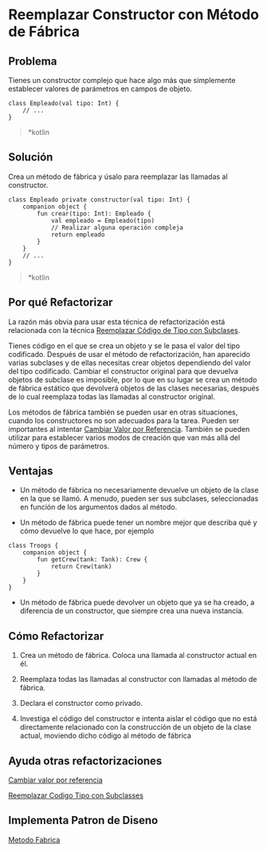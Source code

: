 # Reemplazar Constructor con Método de Fábrica

## Problema

Tienes un constructor complejo que hace algo más que simplemente establecer valores de parámetros en campos de objeto.


```
class Empleado(val tipo: Int) {
    // ...
}

```
>*kotlin

## Solución

Crea un método de fábrica y úsalo para reemplazar las llamadas al constructor.

```
class Empleado private constructor(val tipo: Int) {
    companion object {
        fun crear(tipo: Int): Empleado {
            val empleado = Empleado(tipo)
            // Realizar alguna operación compleja
            return empleado
        }
    }
    // ...
}

```
>*kotlin 


## Por qué Refactorizar

La razón más obvia para usar esta técnica de refactorización está relacionada con la técnica [Reemplazar Código de Tipo con Subclases](../RefactoringPattern/Replace_Type_Code_with_Class.md).

Tienes código en el que se crea un objeto y se le pasa el valor del tipo codificado. Después de usar el método de refactorización, han aparecido varias subclases y de ellas necesitas crear objetos dependiendo del valor del tipo codificado. Cambiar el constructor original para que devuelva objetos de subclase es imposible, por lo que en su lugar se crea un método de fábrica estático que devolverá objetos de las clases necesarias, después de lo cual reemplaza todas las llamadas al constructor original.

Los métodos de fábrica también se pueden usar en otras situaciones, cuando los constructores no son adecuados para la tarea. Pueden ser importantes al intentar [Cambiar Valor por Referencia](../RefactoringPattern/ChangeValueToReference.md). También se pueden utilizar para establecer varios modos de creación que van más allá del número y tipos de parámetros.

## Ventajas

* Un método de fábrica no necesariamente devuelve un objeto de la clase en la que se llamó. A menudo, pueden ser sus subclases, seleccionadas en función de los argumentos dados al método.

* Un método de fábrica puede tener un nombre mejor que describa qué y cómo devuelve lo que hace, por ejemplo 
```
class Troops {
    companion object {
        fun getCrew(tank: Tank): Crew {
            return Crew(tank)
        }
    }
}
```


* Un método de fábrica puede devolver un objeto que ya se ha creado, a diferencia de un constructor, que siempre crea una nueva instancia.

## Cómo Refactorizar

1. Crea un método de fábrica. Coloca una llamada al constructor actual en él.

2. Reemplaza todas las llamadas al constructor con llamadas al método de fábrica.

3. Declara el constructor como privado.

4. Investiga el código del constructor e intenta aislar el código que no está directamente relacionado con la construcción de un objeto de la clase actual, moviendo dicho código al método de fábrica

## Ayuda otras refactorizaciones

[Cambiar valor por referencia](../RefactoringPattern/ChangeValueToReference.md)

[Reemplazar Codigo Tipo con Subclasses](../RefactoringPattern/ReplaceTypeCodeWithSubClass.md)

## Implementa Patron de Diseno

[Metodo Fabrica](https://refactoring.guru/es/design-patterns/factory-method)
